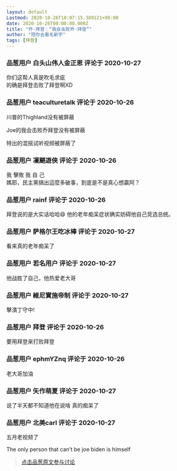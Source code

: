 ```yaml
---
layout: default
Lastmod: 2020-10-26T10:07:15.389121+00:00
date: 2020-10-26T00:00:00.000Z
title: "乔·拜登：“我会击败乔·拜登”"
author: "陪你去看毛新宇"
tags: [拜登]
---
```




            
### 品葱用户 **白头山伟人金正恩** 评论于 2020-10-27
        
你们这帮人真是吹毛求疵  
的确是拜登击败了拜登啊XD
        


            
### 品葱用户 **teaculturetalk** 评论于 2020-10-26
        
川普的Thighland没有被屏蔽  
  
Joe的我会击败乔拜登没有被屏蔽  
  
特出的混摇试听视频被屏蔽了
        


            
### 品葱用户 **凜颶遊俠** 评论于 2020-10-26
        
我 擊敗 我 自 己  
媽耶，民主黨搞出這麼多破事，到底是不是真心想贏阿？
        


            
### 品葱用户 **rainf** 评论于 2020-10-26
        
拜登说的是大实话哈哈😄 他的老年痴呆症状确实妨碍他自己竞选总统。
        


            
### 品葱用户 **萨格尔王吃冰棒** 评论于 2020-10-27
        
看来真的老年痴呆了
        


            
### 品葱用户 **若名用户** 评论于 2020-10-27
        
他战胜了自己，他热爱老大哥
        


            
### 品葱用户 **維尼實施帝制** 评论于 2020-10-27
        
擊潰丁守中!
        


            
### 品葱用户 **拜登** 评论于 2020-10-26
        
要用拜登来打败拜登
        


            
### 品葱用户 **ephmYZnq** 评论于 2020-10-26
        
老大哥加油
        


            
### 品葱用户 **矢作萌夏** 评论于 2020-10-27
        
说了半天都不知道他在说啥 真的痴呆了
        


            
### 品葱用户 **北美carl** 评论于 2020-10-27
        
五月老视频了  
  
The only person that can’t be joe biden is himself
        






> [点击品葱原文参与讨论](https://pincong.rocks/video/3260)

